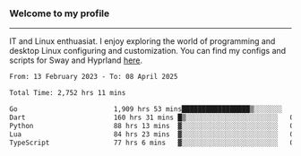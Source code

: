 ### Welcome to my profile

---

IT and Linux enthuasiat. I enjoy exploring the world of programming and desktop Linux configuring and customization. You can find my configs and scripts for Sway and Hyprland [here](https://github.com/uroborosq/mess-of-linux-configurations).

<!-- <div display="block">
 	<img align="left" width="48%" alt="isocalendar" src=".github/metrics/isocalendar_metrics.svg" />
	<img align="center" width="48%" alt="contributions" src=".github/metrics/contributions_metrics.svg" />
	<img align="center" alt="languages" src=".github/metrics/languages_metrics.svg" />
</div> -->

<!-- ![](https://komarev.com/ghpvc/?username=uroborosq&color=success&style=flat-square) -->
<!-- [](https://img.shields.io/github/last-commit/uroborosq/uroborosq?label=Profile%20updated&style=flat-square) -->

<!--START_SECTION:waka-->

```txt
From: 13 February 2023 - To: 08 April 2025

Total Time: 2,752 hrs 11 mins

Go                        1,909 hrs 53 mins█████████████████▒░░░░░░░   68.77 %
Dart                      160 hrs 31 mins █▒░░░░░░░░░░░░░░░░░░░░░░░   05.78 %
Python                    88 hrs 13 mins  ▓░░░░░░░░░░░░░░░░░░░░░░░░   03.18 %
Lua                       84 hrs 23 mins  ▓░░░░░░░░░░░░░░░░░░░░░░░░   03.04 %
TypeScript                77 hrs 6 mins   ▓░░░░░░░░░░░░░░░░░░░░░░░░   02.78 %
```

<!--END_SECTION:waka-->
